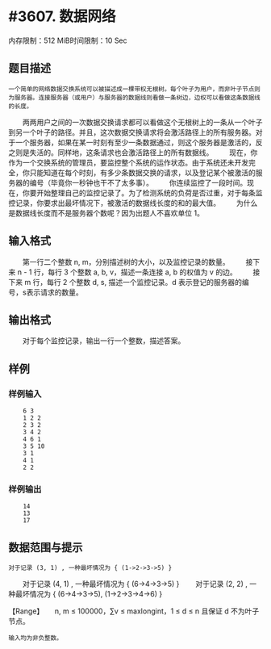 # #3607. 数据网络

内存限制：512 MiB时间限制：10 Sec

## 题目描述

    一个简单的网络数据交换系统可以被描述成一棵带权无根树。每个叶子为用户，而非叶子节点则为服务器。连接服务器（或用户）与服务器的数据线则看做一条树边，边权可以看做这条数据线的长度。
　　两两用户之间的一次数据交换请求都可以看做这个无根树上的一条从一个叶子到另一个叶子的路径。并且，这次数据交换请求将会激活路径上的所有服务器。对于一个服务器，如果在某一时刻有至少一条数据通过，则这个服务器是激活的，反之则是失活的。同样地，这条请求也会激活路径上的所有数据线。
　　现在，你作为一个交换系统的管理员，要监控整个系统的运作状态。由于系统还未开发完全，你只能知道在每个时刻，有多少条数据交换的请求，以及登记某个被激活的服务器的编号（毕竟你一秒钟也干不了太多事）。
　　你连续监控了一段时间。现在，你要开始整理自己的监控记录了。为了检测系统的负荷是否过重，对于每条监控记录，你要求出最坏情况下，被激活的数据线长度的和的最大值。
　　为什么是数据线长度而不是服务器个数呢？因为出题人不喜欢单位 1。

## 输入格式

　　第一行二个整数 n, m，分别描述树的大小，以及监控记录的数量。
　　接下来 n - 1 行，每行 3 个整数 a, b, v，描述一条连接 a, b 的权值为 v 的边。
　　接下来 m 行，每行 2 个整数 d, s, 描述一个监控记录。d 表示登记的服务器的编号，s表示请求的数量。

## 输出格式

　　对于每个监控记录，输出一行一个整数，描述答案。

## 样例

### 样例输入

    
        6 3 
        1 2 2
        2 3 2
        3 4 2
        4 6 1 
        3 5 10
        3 1
        4 1
        2 2
    
    

### 样例输出

    
        14
        13
        17
    
    
    

## 数据范围与提示

    对于记录 (3, 1) , 一种最坏情况为 { (1->2->3->5) }
　　对于记录 (4, 1) , 一种最坏情况为 { (6->4->3->5) }
　　对于记录 (2, 2) , 一种最坏情况为 { (6->4->3->5), (1->2->3->4->6) }

【Range】
　  n, m &le; 100000，&sum;v &le; maxlongint，1 &le; d &le; n 且保证 d 不为叶子节点。

    输入均为非负整数。
